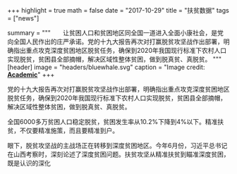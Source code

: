 +++
highlight = true
math = false
date = "2017-10-29"
title = "扶贫数据"
tags = ["news"]

summary = """　　让贫困人口和贫困地区同全国一道进入全面小康社会，是党向全国人民作出的庄严承诺。党的十九大报告再次对打赢脱贫攻坚战作出部署，明确指出重点攻克深度贫困地区脱贫任务，确保到2020年我国现行标准下农村人口实现脱贫，贫困县全部摘帽，解决区域性整体贫困，做到脱真贫、真脱贫。
"""
[header]
image = "headers/bluewhale.svg"
caption = "Image credit: [**Academic**](https://github.com/gcushen/hugo-academic/)"
+++


党的十九大报告再次对打赢脱贫攻坚战作出部署，明确指出重点攻克深度贫困地区脱贫任务，确保到2020年我国现行标准下农村人口实现脱贫，贫困县全部摘帽，解决区域性整体贫困，做到脱真贫、真脱贫。

全国6000多万贫困人口稳定脱贫，贫困发生率从10.2%下降到4%以下。精准扶贫，不仅要精准施策，而且要精准到户。

眼下，脱贫攻坚战的主战场正在转移到深度贫困地区。今年6月份，习近平总书记在山西考察时，深刻论述了深度贫困问题。扶贫攻坚从精准扶贫到瞄准深度贫困，既是认识的深化
